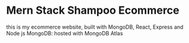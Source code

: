 # Mern Stack Shampoo Ecommerce 
this is my ecommerce website, built with MongoDB, React, Express and Node js
MongoDB: hosted with MongoDB Atlas


